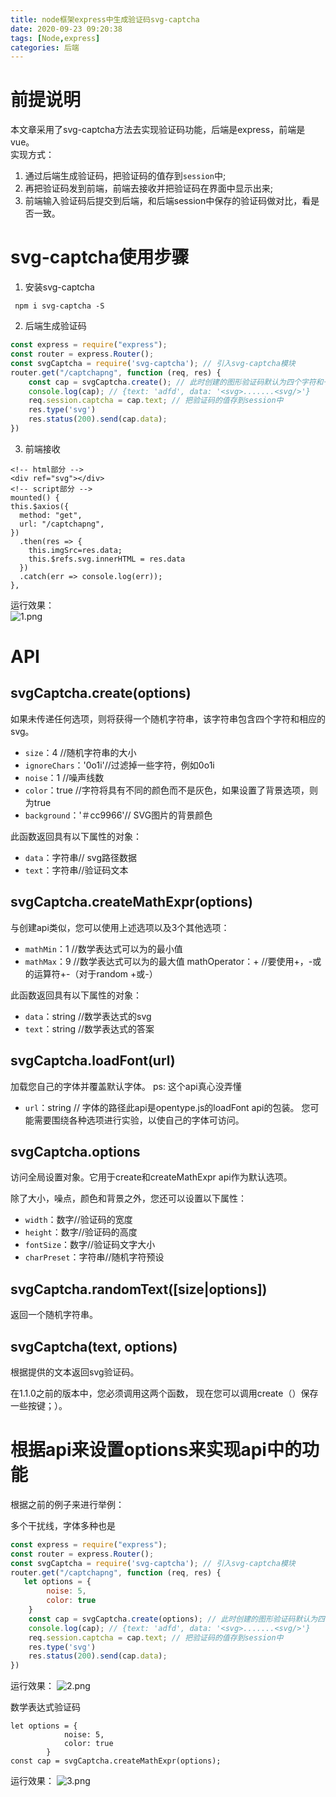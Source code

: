 ```yaml
---
title: node框架express中生成验证码svg-captcha
date: 2020-09-23 09:20:38
tags: [Node,express]
categories: 后端
---
```

<script type="text/javascript" src="/js/bai.js"></script>

# 前提说明
本文章采用了svg-captcha方法去实现验证码功能，后端是express，前端是vue。  
实现方式：
1. 通过后端生成验证码，把验证码的值存到`session`中;
2. 再把验证码发到前端，前端去接收并把验证码在界面中显示出来;
3. 前端输入验证码后提交到后端，和后端session中保存的验证码做对比，看是否一致。

# svg-captcha使用步骤
1. 安装svg-captcha
<!-- more -->
```
 npm i svg-captcha -S
```
2. 后端生成验证码

```js
const express = require("express");
const router = express.Router();
const svgCaptcha = require('svg-captcha'); // 引入svg-captcha模块
router.get("/captchapng", function (req, res) {
    const cap = svgCaptcha.create(); // 此时创建的图形验证码默认为四个字符和一根干扰线条，背景色默认无
    console.log(cap); // {text: 'adfd', data: '<svg>.......<svg/>'}
    req.session.captcha = cap.text; // 把验证码的值存到session中
    res.type('svg')
    res.status(200).send(cap.data);
})
```
3. 前端接收

```
<!-- html部分 -->
<div ref="svg"></div>
<!-- script部分 -->
mounted() {
this.$axios({
  method: "get",
  url: "/captchapng",
})
  .then(res => {
    this.imgSrc=res.data;
    this.$refs.svg.innerHTML = res.data
  })
  .catch(err => console.log(err));
},
```

运行效果：  
![1.png](/node框架express中生成验证码svg-captcha/1.png)

#  API
## svgCaptcha.create(options)
如果未传递任何选项，则将获得一个随机字符串，该字符串包含四个字符和相应的svg。
- `size`：4 //随机字符串的大小
- `ignoreChars`：'0o1i'//过滤掉一些字符，例如0o1i
- `noise`：1 //噪声线数
- `color`：true //字符将具有不同的颜色而不是灰色，如果设置了背景选项，则为true
- `background`：'＃cc9966'// SVG图片的背景颜色

此函数返回具有以下属性的对象：
- `data`：字符串// svg路径数据
- `text`：字符串//验证码文本

## svgCaptcha.createMathExpr(options)
与创建api类似，您可以使用上述选项以及3个其他选项：
- `mathMin`：1 //数学表达式可以为的最小值
- `mathMax`：9 //数学表达式可以为的最大值
mathOperator：+ //要使用+，-或的运算符+-（对于random +或-）

此函数返回具有以下属性的对象：
- `data`：string //数学表达式的svg
- `text`：string //数学表达式的答案

## svgCaptcha.loadFont(url)
加载您自己的字体并覆盖默认字体。
ps: 这个api真心没弄懂
- `url`：string // 字体的路径此api是opentype.js的loadFont api的包装。
您可能需要围绕各种选项进行实验，以使自己的字体可访问。

## svgCaptcha.options
访问全局设置对象。它用于create和createMathExpr api作为默认选项。

除了大小，噪点，颜色和背景之外，您还可以设置以下属性：
- `width`：数字//验证码的宽度
- `height`：数字//验证码的高度
- `fontSize`：数字//验证码文字大小
- `charPreset`：字符串//随机字符预设

## svgCaptcha.randomText([size|options])
返回一个随机字符串。

## svgCaptcha(text, options)
根据提供的文本返回svg验证码。

在1.1.0之前的版本中，您必须调用这两个函数，
现在您可以调用create（）保存一些按键；）。

# 根据api来设置options来实现api中的功能
根据之前的例子来进行举例：

多个干扰线，字体多种也是
```js
const express = require("express");
const router = express.Router();
const svgCaptcha = require('svg-captcha'); // 引入svg-captcha模块
router.get("/captchapng", function (req, res) {
   let options = {
        noise: 5,
        color: true
    }
    const cap = svgCaptcha.create(options); // 此时创建的图形验证码默认为四个字符和一根干扰线条，背景色默认无
    console.log(cap); // {text: 'adfd', data: '<svg>.......<svg/>'}
    req.session.captcha = cap.text; // 把验证码的值存到session中
    res.type('svg')
    res.status(200).send(cap.data);
})
```
运行效果：
![2.png](/node框架express中生成验证码svg-captcha/2.png)


数学表达式验证码

```
let options = {
            noise: 5,
            color: true
        }
const cap = svgCaptcha.createMathExpr(options);
```

运行效果：
![3.png](/node框架express中生成验证码svg-captcha/3.png)